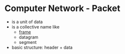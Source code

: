 # Computer Network - Packet

- is a unit of data
- is a collective name like
  - [frame](computer-network-frame.md)
  - datagram
  - segment
- basic structure: header + data
